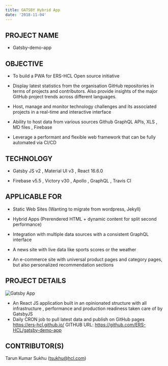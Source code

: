 ```yaml
---
title: GATSBY Hybrid App
date: '2018-11-04'
---
```


## PROJECT NAME

- Gatsby-demo-app

## OBJECTIVE

- To build a PWA for ERS-HCL Open source initiative

- Display latest statistics from the organisation GitHub repositories in terms of projects and contributors. Also provide insights of the major GitHub project trends across different languages.

- Host, manage and monitor technology challenges and its associated projects in a real-time and interactive interface

- Ability to host data from various sources Github GraphQL APIs, XLS , MD files , Firebase

- Leverage a performant and flexible web framework that can be fully automated via CI/CD

## TECHNOLOGY

- Gatsby JS v2 , Material UI v3 , React 16.6.0

- Firebase v5.5 , Victory v30 , Apollo , GraphQL , Travis CI

## APPLICABLE FOR

- Static Web Sites (Wanting to migrate from wordpress, Jekyll)

- Hybrid Apps (Prerendered HTML + dynamic content for split second performance)

- Integration with multiple data sources with a consistent GraphQL interface

- A news site with live data like sports scores or the weather

- An e-commerce site with universal product pages and category pages, but also personalized recommendation sections

## PROJECT DETAILS

<img src="/project/images/gatsby_demo_app.png" alt="Gatsby App"/>

- An React JS application built in an opinionated structure with all infrastructure , performance and production readiness taken care of by GatsbyJS
- Daily CRON job to pull latest data and publish on GitHub pages https://ers-hcl.github.io/ GITHUB URL: https://github.com/ERS-HCL/gatsby-demo-app

## CONTRIBUTOR(S)

Tarun Kumar Sukhu (tsukhu@hcl.com)
